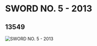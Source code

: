 # SWORD NO. 5 - 2013
## 13549
![SWORD NO. 5 - 2013](https://lc-www-live-s.legocdn.com/media/bricks/5/2/6053028.jpg)